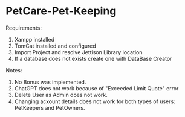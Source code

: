 # PetCare-Pet-Keeping

Requirements:
1. Xampp installed
2. TomCat installed and configured
3. Import Project and resolve Jettison Library location
4. If a database does not exists create one with DataBase Creator
   

Notes: 
1. No Bonus was implemented.
2. ChatGPT does not work because of "Exceeded Limit Quote" error
3. Delete User as Admin does not work.
4. Changing acxount details does not work for both types of users: PetKeepers and PetOwners.
